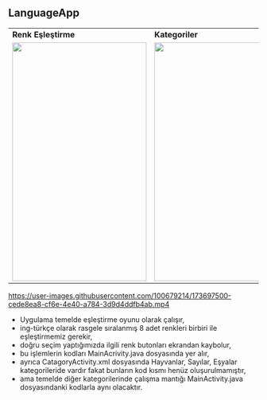 ## LanguageApp 
<table>
  <tr>
    <td> <b> Renk Eşleştirme </b> </td>
    <td> <b> Kategoriler </b> </td>
  </tr>
  <tr>
     <td valign="top"><img src=https://user-images.githubusercontent.com/100679214/173697495-601dd9c1-764d-4a51-86c5-2721809aa826.jpeg height="480" width="270"<br>
     <td valign="top"><img src=https://user-images.githubusercontent.com/100679214/173697497-cf9f80a1-1162-4e94-bfc2-11de7f067ada.jpeg height="480" width="270"<br>
  </tr>
 </table>
 
 https://user-images.githubusercontent.com/100679214/173697500-cede8ea8-cf6e-4e40-a784-3d9d4ddfb4ab.mp4
 

- Uygulama temelde eşleştirme oyunu olarak çalışır,
- ing-türkçe olarak rasgele sıralanmış 8 adet renkleri birbiri ile eşleştirmemiz gerekir,
- doğru seçim yaptığımızda ilgili renk butonları ekrandan kaybolur,
- bu işlemlerin kodları MainAcrivity.java dosyasında yer alır,
- ayrıca CatagoryActivity.xml dosyasında Hayvanlar, Sayılar, Eşyalar kategorileride vardır fakat bunların kod kısmı henüz oluşurulmamıştır,
- ama temelde diğer kategorilerinde çalışma mantığı MainActivity.java dosyasındanki kodlarla aynı olacaktır.
